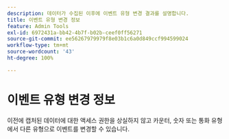 ```yaml
---
description: 데이터가 수집된 이후에 이벤트 유형 변경 결과를 설명합니다.
title: 이벤트 유형 변경 정보
feature: Admin Tools
exl-id: 6972431a-bb42-4b7f-b02b-ceef0ff56271
source-git-commit: ee56267979979f8e03b1c6a0d849ccf994599024
workflow-type: tm+mt
source-wordcount: '43'
ht-degree: 100%

---
```


# 이벤트 유형 변경 정보

이전에 캡처된 데이터에 대한 액세스 권한을 상실하지 않고 카운터, 숫자 또는 통화 유형에서 다른 유형으로 이벤트를 변경할 수 있습니다. 
